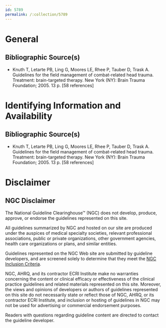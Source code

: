 ```yaml
---
id: 5789
permalink: /:collection/5789
---
```


# General

## Bibliographic Source(s)

- Knuth T, Letarte PB, Ling G, Moores LE, Rhee P, Tauber D, Trask A. Guidelines for the field management of combat-related head trauma. Treatment: brain-targeted therapy. New York (NY): Brain Trauma Foundation; 2005. 13 p. [58 references]

# Identifying Information and Availability

## Bibliographic Source(s)

- Knuth T, Letarte PB, Ling G, Moores LE, Rhee P, Tauber D, Trask A. Guidelines for the field management of combat-related head trauma. Treatment: brain-targeted therapy. New York (NY): Brain Trauma Foundation; 2005. 13 p. [58 references]

# Disclaimer

## NGC Disclaimer

The National Guideline Clearinghouse™ (NGC) does not develop, produce, approve, or endorse the guidelines represented on this site.

All guidelines summarized by NGC and hosted on our site are produced under the auspices of medical specialty societies, relevant professional associations, public or private organizations, other government agencies, health care organizations or plans, and similar entities.

Guidelines represented on the NGC Web site are submitted by guideline developers, and are screened solely to determine that they meet the [NGC Inclusion Criteria](/help-and-about/summaries/inclusion-criteria).

NGC, AHRQ, and its contractor ECRI Institute make no warranties concerning the content or clinical efficacy or effectiveness of the clinical practice guidelines and related materials represented on this site. Moreover, the views and opinions of developers or authors of guidelines represented on this site do not necessarily state or reflect those of NGC, AHRQ, or its contractor ECRI Institute, and inclusion or hosting of guidelines in NGC may not be used for advertising or commercial endorsement purposes.

Readers with questions regarding guideline content are directed to contact the guideline developer.

